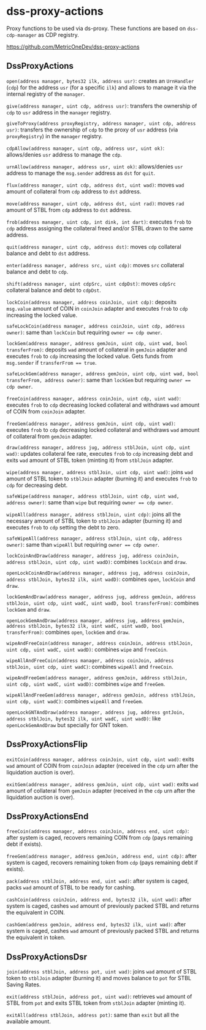 # dss-proxy-actions

Proxy functions to be used via ds-proxy. These functions are based on `dss-cdp-manager` as CDP registry.

https://github.com/MetricOneDev/dss-proxy-actions

## DssProxyActions

`open(address manager, bytes32 ilk, address usr)`: creates an `UrnHandler` (`cdp`) for the address `usr` (for a specific `ilk`) and allows to manage it via the internal registry of the `manager`.

`give(address manager, uint cdp, address usr)`: transfers the ownership of `cdp` to `usr` address in the `manager` registry.

`giveToProxy(address proxyRegistry, address manager, uint cdp, address usr)`: transfers the ownership of `cdp` to the proxy of `usr` address (via `proxyRegistry`) in the `manager` registry.

`cdpAllow(address manager, uint cdp, address usr, uint ok)`: allows/denies `usr` address to manage the `cdp`.

`urnAllow(address manager, address usr, uint ok)`: allows/denies `usr` address to manage the `msg.sender` address as `dst` for `quit`.

`flux(address manager, uint cdp, address dst, uint wad)`: moves `wad` amount of collateral from `cdp` address to `dst` address.

`move(address manager, uint cdp, address dst, uint rad)`: moves `rad` amount of STBL from `cdp` address to `dst` address.

`frob(address manager, uint cdp, int dink, int dart)`: executes `frob` to `cdp` address assigning the collateral freed and/or STBL drawn to the same address.

`quit(address manager, uint cdp, address dst)`: moves `cdp` collateral balance and debt to `dst` address.

`enter(address manager, address src, uint cdp)`: moves `src` collateral balance and debt to `cdp`.

`shift(address manager, uint cdpSrc, uint cdpDst)`: moves `cdpSrc` collateral balance and debt to `cdpDst`.

`lockCoin(address manager, address coinJoin, uint cdp)`: deposits `msg.value` amount of COIN in `coinJoin` adapter and executes `frob` to `cdp` increasing the locked value.

`safeLockCoin(address manager, address coinJoin, uint cdp, address owner)`: same than `lockCoin` but requiring `owner == cdp owner`.

`lockGem(address manager, address gemJoin, uint cdp, uint wad, bool transferFrom)`: deposits `wad` amount of collateral in `gemJoin` adapter and executes `frob` to `cdp` increasing the locked value. Gets funds from `msg.sender` if `transferFrom == true`.

`safeLockGem(address manager, address gemJoin, uint cdp, uint wad, bool transferFrom, address owner)`: same than `lockGem` but requiring `owner == cdp owner`.

`freeCoin(address manager, address coinJoin, uint cdp, uint wad)`: executes `frob` to `cdp` decreasing locked collateral and withdraws `wad` amount of COIN from `coinJoin` adapter.

`freeGem(address manager, address gemJoin, uint cdp, uint wad)`: executes `frob` to `cdp` decreasing locked collateral and withdraws `wad` amount of collateral from `gemJoin` adapter.

`draw(address manager, address jug, address stblJoin, uint cdp, uint wad)`: updates collateral fee rate, executes `frob` to `cdp` increasing debt and exits `wad` amount of STBL token (minting it) from `stblJoin` adapter.

`wipe(address manager, address stblJoin, uint cdp, uint wad)`: joins `wad` amount of STBL token to `stblJoin` adapter (burning it) and executes `frob` to `cdp` for decreasing debt.

`safeWipe(address manager, address stblJoin, uint cdp, uint wad, address owner)`: same than `wipe` but requiring `owner == cdp owner`.

`wipeAll(address manager, address stblJoin, uint cdp)`: joins all the necessary amount of STBL token to `stblJoin` adapter (burning it) and executes `frob` to `cdp` setting the debt to zero.

`safeWipeAll(address manager, address stblJoin, uint cdp, address owner)`: same than `wipeAll` but requiring `owner == cdp owner`.

`lockCoinAndDraw(address manager, address jug, address coinJoin, address stblJoin, uint cdp, uint wadD)`: combines `lockCoin` and `draw`.

`openLockCoinAndDraw(address manager, address jug, address coinJoin, address stblJoin, bytes32 ilk, uint wadD)`: combines `open`, `lockCoin` and `draw`.

`lockGemAndDraw(address manager, address jug, address gemJoin, address stblJoin, uint cdp, uint wadC, uint wadD, bool transferFrom)`: combines `lockGem` and `draw`.

`openLockGemAndDraw(address manager, address jug, address gemJoin, address stblJoin, bytes32 ilk, uint wadC, uint wadD, bool transferFrom)`: combines `open`, `lockGem` and `draw`.

`wipeAndFreeCoin(address manager, address coinJoin, address stblJoin, uint cdp, uint wadC, uint wadD)`: combines `wipe` and `freeCoin`.

`wipeAllAndFreeCoin(address manager, address coinJoin, address stblJoin, uint cdp, uint wadC)`: combines `wipeAll` and `freeCoin`.

`wipeAndFreeGem(address manager, address gemJoin, address stblJoin, uint cdp, uint wadC, uint wadD)`: combines `wipe` and `freeGem`.

`wipeAllAndFreeGem(address manager, address gemJoin, address stblJoin, uint cdp, uint wadC)`: combines `wipeAll` and `freeGem`.

`openLockGNTAndDraw(address manager, address jug, address gntJoin, address stblJoin, bytes32 ilk, uint wadC, uint wadD)`: like `openLockGemAndDraw` but specially for GNT token.

## DssProxyActionsFlip

`exitCoin(address manager, address coinJoin, uint cdp, uint wad)`: exits `wad` amount of COIN from `coinJoin` adapter (received in the `cdp` urn after the liquidation auction is over).

`exitGem(address manager, address gemJoin, uint cdp, uint wad)`: exits `wad` amount of collateral from `gemJoin` adapter (received in the `cdp` urn after the liquidation auction is over).

## DssProxyActionsEnd

`freeCoin(address manager, address coinJoin, address end, uint cdp)`: after system is caged, recovers remaining COIN from `cdp` (pays remaining debt if exists).

`freeGem(address manager, address gemJoin, address end, uint cdp)`: after system is caged, recovers remaining token from `cdp` (pays remaining debt if exists).

`pack(address stblJoin, address end, uint wad)`: after system is caged, packs `wad` amount of STBL to be ready for cashing.

`cashCoin(address coinJoin, address end, bytes32 ilk, uint wad)`: after system is caged, cashes `wad` amount of previously packed STBL and returns the equivalent in COIN.

`cashGem(address gemJoin, address end, bytes32 ilk, uint wad)`: after system is caged, cashes `wad` amount of previously packed STBL and returns the equivalent in token.

## DssProxyActionsDsr

`join(address stblJoin, address pot, uint wad)`: joins `wad` amount of STBL token to `stblJoin` adapter (burning it) and moves balance to `pot` for STBL Saving Rates.

`exit(address stblJoin, address pot, uint wad)`: retrieves `wad` amount of STBL from `pot` and exits STBL token from `stblJoin` adapter (minting it).

`exitAll(address stblJoin, address pot)`: same than `exit` but all the available amount.
